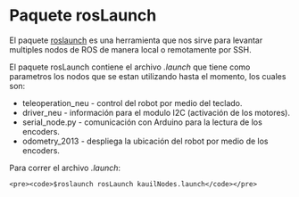 Paquete rosLaunch
==============

El paquete [roslaunch](http://wiki.ros.org/roslaunch) es una herramienta que nos sirve para levantar multiples nodos de ROS de manera local o remotamente por SSH.

El paquete rosLaunch contiene el archivo *.launch* que tiene como parametros los nodos que se estan utilizando hasta el momento, los cuales son:

* teleoperation_neu - control del robot por medio del teclado.
* driver_neu - información para el modulo I2C (activación de los motores).
* serial_node.py - comunicación con Arduino para la lectura de los encoders.
* odometry_2013 - despliega la ubicación del robot por medio de los encoders.

Para correr el archivo *.launch*: 

	<pre><code>$roslaunch rosLaunch kauilNodes.launch</code></pre>
